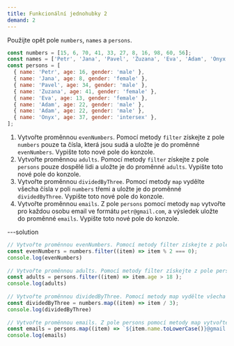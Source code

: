 ```yaml
---
title: Funkcionální jednohubky 2
demand: 2
---
```


Použijte opět pole `numbers`, `names` a `persons`.

```js
const numbers = [15, 6, 70, 41, 33, 27, 8, 16, 98, 60, 56];
const names = ['Petr', 'Jana', 'Pavel', 'Zuzana', 'Eva', 'Adam', 'Onyx'];
const persons = [
  { name: 'Petr', age: 16, gender: 'male' },
  { name: 'Jana', age: 8, gender: 'female' },
  { name: 'Pavel', age: 34, gender: 'male' },
  { name: 'Zuzana', age: 41, gender: 'female' },
  { name: 'Eva', age: 13, gender: 'female' },
  { name: 'Adam', age: 22, gender: 'male' },
  { name: 'Adam', age: 22, gender: 'male' },
  { name: 'Onyx', age: 37, gender: 'intersex' },
];
```

1. Vytvořte proměnnou `evenNumbers`. Pomocí metody `filter` získejte z pole `numbers` pouze ta čísla, která jsou sudá a uložte je do proměnné `evenNumbers`. Vypište toto nové pole do konzole.
2. Vytvořte proměnnou `adults`. Pomocí metody `filter` získejte z pole `persons` pouze dospělé lidi a uložte je do proměnné `adults`. Vypište toto nové pole do konzole.
3. Vytvořte proměnnou `dividedByThree`. Pomocí metody `map` vydělte všecha čísla v poli `numbers` třemi a uložte je do proměnné `dividedByThree`. Vypište toto nové pole do konzole.
4. Vytvořte proměnnou `emails`. Z pole `persons` pomocí metody `map` vytvořte pro každou osobu email ve formátu `petr@gmail.com`, a výsledek uložte do proměnné `emails`. Vypište toto nové pole do konzole.

---solution

```js
// Vytvořte proměnnou evenNumbers. Pomocí metody filter získejte z pole numbers pouze ta čísla, která jsou sudá a uložte je do proměnné evenNumbers. Vypište toto nové pole do konzole.
const evenNumbers = numbers.filter((item) => item % 2 === 0);
console.log(evenNumbers)
​
// Vytvořte proměnnou adults. Pomocí metody filter získejte z pole persons pouze dospělé lidi a uložte je do proměnné adults. Vypište toto nové pole do konzole.
const adults = persons.filter((item) => item.age > 18 );
console.log(adults)
​
// Vytvořte proměnnou dividedByThree. Pomocí metody map vydělte všecha čísla v poli numbers třemi a uložte je do proměnné dividedByThree. Vypište toto nové pole do konzole.
const dividedByThree = numbers.map((item) => item / 3);
console.log(dividedByThree)
​
// Vytvořte proměnnou emails. Z pole persons pomocí metody map vytvořte pro každou osobu email ve formátu petr@gmail.com, a výsledek uložte do proměnné emails. Vypište toto nové pole do konzole.
const emails = persons.map((item) => `${item.name.toLowerCase()}@gmail.com`);
console.log(emails)
```
